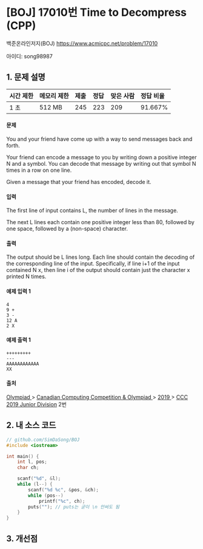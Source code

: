 # [BOJ] 17010번 Time to Decompress (CPP)

백준온라인저지(BOJ) https://www.acmicpc.net/problem/17010

아이디: song98987



## 1. 문제 설명

| 시간 제한 | 메모리 제한 | 제출 | 정답 | 맞은 사람 | 정답 비율 |
| :-------- | :---------- | :--- | :--- | :-------- | :-------- |
| 1 초      | 512 MB      | 245  | 223  | 209       | 91.667%   |

#### 문제

You and your friend have come up with a way to send messages back and forth.

Your friend can encode a message to you by writing down a positive integer N and a symbol. You can decode that message by writing out that symbol N times in a row on one line.

Given a message that your friend has encoded, decode it.

#### 입력

The first line of input contains L, the number of lines in the message.

The next L lines each contain one positive integer less than 80, followed by one space, followed by a (non-space) character.

#### 출력

The output should be L lines long. Each line should contain the decoding of the corresponding line of the input. Specifically, if line i+1 of the input contained N x, then line i of the output should contain just the character x printed N times.



#### 예제 입력 1 

```
4
9 +
3 -
12 A
2 X
```

#### 예제 출력 1 

```
+++++++++
---
AAAAAAAAAAAA
XX
```



#### 출처

[Olympiad ](https://www.acmicpc.net/category/2)> [Canadian Computing Competition & Olympiad ](https://www.acmicpc.net/category/173)> [2019 ](https://www.acmicpc.net/category/446)> [CCC 2019 Junior Division](https://www.acmicpc.net/category/detail/2004) 2번



## 2. 내 소스 코드

```c++
// github.com/SimDaSong/BOJ
#include <iostream>

int main() {
	int l, pos;
	char ch;

	scanf("%d", &l);
	while (l--) {
		scanf("%d %c", &pos, &ch);
		while (pos--)
			printf("%c", ch);
		puts(""); // puts는 굳이 \n 안써도 됨
	}
}
```



## 3. 개선점

